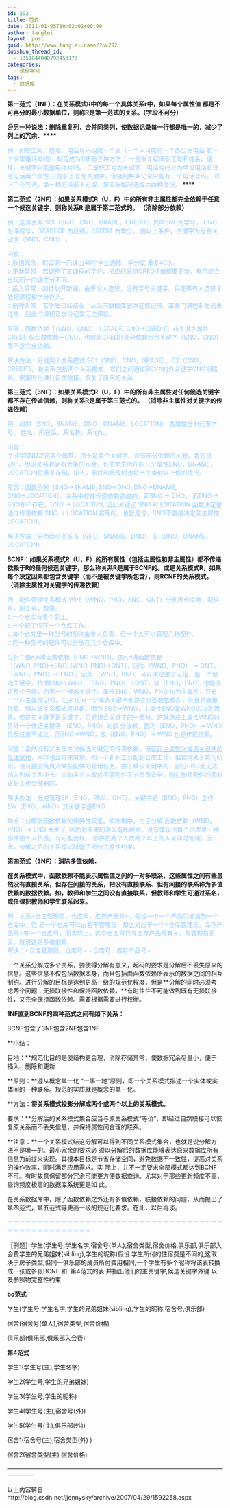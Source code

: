 ```yaml
---
id: 292
title: 范式
date: 2011-01-05T10:02:02+00:00
author: tanglei
layout: post
guid: http://www.tanglei.name/?p=292
duoshuo_thread_id:
  - 1351844048792453173
categories:
  - 课程学习
tags:
  - 数据库
---
```

**第一范式（1NF）：在关系模式R中的每一个具体关系r中，如果每个属性值 都是不可再分的最小数据单位，则称R是第一范式的关系。<span>（字段不可分）</span>**

**＠另一种说法：删除重复列，合并同类列，使数据记录每一行都是唯一的，减少了列上的冗余．****<span style="color: #99ccff;"><br /> </span>**

<span style="color: #99ccff;">例：如职工号，姓名，电话号码组成一个表（一个人可能有一个办公室电话 和一个家里电话号码） 规范成为1NF有三种方法： 一是重复存储职工号和姓名。这样，关键字只能是电话号码。 二是职工号为关键字，电话号码分为单位电话和住宅电话两个属性 三是职工号为关键字，但强制每条记录只能有一个电话号码。 以上三个方法，第一种方法最不可取，按实际情况选取后两种情况。</span> ****

**第二范式（2NF）：如果关系模式R（U，F）中的所有非主属性都完全依赖于任意一个候选关键字，则称关系R 是属于第二范式的。 <span>（消除部分依赖）</span>**

<span style="color: #99ccff;">例：选课关系 SCI（SNO，CNO，GRADE，CREDIT）其中SNO为学号， CNO为课程号，GRADEGE 为成绩，CREDIT 为学分。 由以上条件，关键字为组合关键字（SNO，CNO） 。</span>

<span style="color: #99ccff;">问题：<br /> a.数据冗余，假设同一门课由40个学生选修，学分就 重复40次。<br /> b.更新异常，若调整了某课程的学分，相应的元组CREDIT值都要更新，有可能会出现同一门课学分不同。<br /> c.插入异常，如计划开新课，由于没人选修，没有学号关键字，只能等有人选修才能把课程和学分存入。<br /> d.删除异常，若学生已经结业，从当前数据库删除选修记录。某些门课程新生尚未选修，则此门课程及学分记录无法保存。</span>

<span style="color: #99ccff;">原因：函数依赖［（SNO，CNO）→GRADE, CNO→CREDIT］非关键字属性CREDIT仅函数依赖于CNO，也就是CREDIT部分依赖组合关键字（SNO，CNO）而不是完全依赖。 </span>

<span style="color: #99ccff;">解决方法：分成两个关系模式 SC1（SNO，CNO，GRADE），C2（CNO，CREDIT）。新关系包括两个关系模式，它们之间通过SC1中的外关键字CNO相联系，需要时再进行自然联接，恢复了原来的关系</span>

**第三范式（3NF）：如果关系模式R（U，F）中的所有非主属性对任何候选关键字都不存在传递信赖，则称关系R是属于第三范式的。 <span>（消除非主属性对关键字的传递依赖）</span>**

<span style="color: #99ccff;">例：如S1（SNO，SNAME，DNO，DNAME，LOCATION） 各属性分别代表学号， 姓名，所在系，系名称，系地址。</span>

<span style="color: #99ccff;">问题：<br /> 关键字SNO决定各个属性。由于是单个关键字，没有部分依赖的问题，肯定是2NF。但这关系肯定有大量的冗余，有关学生所在的几个属性DNO，DNAME，LOCATION将重复存储，插入，删除和修改时也将产生类似以上例的情况。</span>

<span style="color: #99ccff;">原因：函数依赖［SNO→SNAME, SNO→DNO, DNO→DNAME, DNO→LOCATION］．关系中存在传递依赖造成的。即SNO -> DNO。 而DNO -> SNO却不存在，DNO -> LOCATION, 因此关键辽 SNO 对 LOCATION 函数决定是通过传递依赖 SNO -> LOCATION 实现的。也就是说，SNO不直接决定非主属性LOCATION。 </span>

<span style="color: #99ccff;">解决方法：分为两个关系 S（SNO，SNAME，DNO），D（DNO，DNAME，LOCATION）</span>

 **BCNF：如果关系模式R（U，F）的所有属性（包括主属性和非主属性）都不传递依赖于R的任何候选关键字，那么称关系R是属于BCNF的。或是关系模式R，如果每个决定因素都包含关键字（而不是被关键字所包含），则RCNF的关系模式。** <span><strong>（消除主属性对关键字的传递依赖）</strong></span>

 <span style="color: #99ccff;">例：配件管理关系模式 WPE（WNO，PNO，ENO，QNT）分别表仓库号，配件号，职工号，数量。<br /> a.一个仓库有多个职工。<br /> b.一个职工仅在一个仓库工作。<br /> c.每个仓库里一种型号的配件由专人负责，但一个人可以管理几种配件。<br /> d.同一种型号的配件可以分放在几个仓库中。 </span>

<span style="color: #99ccff;">分析：由a,b得函数依赖［ENO→WNO]，由c,d得函数依赖［(WNO, PNO)→ENO, (WNO, PNO)→QNT］，因为（WNO，PNO） -> QNT，（WNO，PNO）-> ENO ，因此 （WNO，PNO）可以决定整个元组，是一个候选关键字。根据ENO->WNO，（ENO，PNO）->QNT，故（ENO，PNO）也能决 定整个元组，为另一个候选关键字。属性ENO，WNO，PNO 均为主属性，只有一个非主属性QNT。它对任何一个候选关键字都是完全函数依赖的，并且是直接依赖，所以该关系模式是3NF。因为 ENO->WNO，主属性ENO是WNO的决定因素，但是它本身不是关键字，只是组合关键字的一部分。这就造成主属性WNO对另外一个候选关键字 （ENO，PNO）的部 分依赖，因为（ENO，PNO）-> WNO但反过来不成立，而ENO->WNO，故（ENO，PNO）-> WNO 也是传递依赖。 </span>

<span style="color: #99ccff;">问题：虽然没有非主属性对候选关键辽的传递依赖，但<span style="text-decoration: underline;">存在主属性对候选关键字的传递依赖</span>，同样也会带来麻烦。如一个新职工分配到仓库工作，但暂时处于实习阶段，没有独立负责对某些配件的管理任务。由于缺少关键字的一部分PNO而无法插入到该关系中去。又如某个人改成不管配件了去负责安全，则在删除配件的同时该职工也会被删除。 </span>

<span style="color: #99ccff;">解决办法：分成管理EP（ENO，PNO，QNT），关键字是（ENO，PNO）工作EW（ENO，WNO）其关键字是ENO </span>

<span style="color: #99ccff;">缺点：分解后函数依赖的保持性较差。如此例中，由于分解,函数依赖（WNO，PNO）-> ENO 丢失了, 因而对原来的语义有所破坏。没有体现出每个仓库里一种部件由专人负责。有可能出现 一部件由两个人或两个以上的人来同时管理。因此，分解之后的关系模式降低了部分完整性约束。</span>

**第四范式（3NF）：<span>消除多值依赖．</span>**

**在关系模式中，函数依赖不能表示属性值之间的一对多联系，这些属性之间有些虽然没有直接关系，但存在间接的关系，把没有直接联系、但有间接的联系称为多值依赖的数据依赖。如，教师和学生之间没有直接联系，但教师和学生可通过系名，或任课把教师和学生联系起来。**

<span style="color: #99ccff;">例：关系<仓库管理员，仓库号，库存产品号>，假设一个一个产品只能放到一个仓库中，但 是一个仓库可以由若干管理员，那么对应于一个<仓库管理员，库存产品号>有一个仓库号，而实际上，这个仓库号只与库存产品号有关，与管理员无 关，就说这是多值依赖<br /> 解决：<仓库管理员，仓库号> <仓库号，库存产品号></span>

一个关系分解成多个关系，要使得分解有意义，起码的要求是分解后不丢失原来的信息。这些信息不仅包括数据本身，而且包括由函数依赖所表示的数据之间的相互制约。进行分解的目标是达到更高一级的规范化程度，但是**分解的同时必须考虑两个问题：无损联接性和保持函数依赖。**有时往往不可能做到既有无损联接性，又完全保持函数依赖。需要根据需要进行权衡。

**1NF直到BCNF的四种范式之间有如下关系：**
  
BCNF包含了3NF包含2NF包含1NF

**小结：
  
目地：**规范化目的是使结构更合理，消除存储异常，使数据冗余尽量小，便于插入、删除和更新
  
 **原则：**遵从概念单一化 &#8220;一事一地&#8221;原则，即一个关系模式描述一个实体或实体间的一种联系。规范的实质就是概念的单一化。
  
 **方法：**将关系模式投影分解成两个或两个以上的关系模式。**
  
要求：**分解后的关系模式集合应当与原关系模式&#8221;等价&#8221;，即经过自然联接可以恢复原关系而不丢失信息，并保持属性间合理的联系。

**注意：**一个关系模式结这分解可以得到不同关系模式集合，也就是说分解方法不是唯一的。最小冗余的要求必 须以分解后的数据库能够表达原来数据库所有信息为前提来实现。其根本目标是节省存储空间，避免数据不一致性，提高对关系的操作效率，同时满足应用需求。实 际上，并不一定要求全部模式都达到BCNF不可。有时故意保留部分冗余可能更方便数据查询。尤其对于那些更新频度不高，查询频度极高的数据库系统更是如 此。
  
在关系数据库中，除了函数依赖之外还有多值依赖，联接依赖的问题，从而提出了第四范式，第五范式等更高一级的规范化要求。在此，以后再谈。

<span style="color: #99ccff;">＝＝＝＝＝＝＝＝＝＝＝＝＝＝＝＝＝＝＝＝＝＝＝＝＝＝＝＝＝＝＝＝＝＝＝＝＝＝＝＝＝＝＝＝＝＝＝＝＝＝</span>

［例题］学生(学生号,学生名字,宿舍号(单人),宿舍类型,宿舍价格,俱乐部,俱乐部入会费学生的兄弟姐妹(sibling),学生的昵称)假设 学生所付的住宿费是不同的,这取决于房子类型,但同一俱乐部的成员所付费用相同,一个学生有多个昵称将该表转换成一张或多张BCNF 和  第4范式的表 并指出他们的主关键字,候选关键字外键 以及参照物完整性约束

**bc范式**
  
学生(学生号,学生名字,学生的兄弟姐妹(sibling),学生的昵称,宿舍号,俱乐部)
  
宿舍(宿舍号(单人),宿舍类型,宿舍价格)
  
俱乐部(俱乐部,俱乐部入会费)

**第4范式**
  
学生1(学生号(主),学生名字)
  
学生2(学生号,学生的兄弟姐妹)
  
学生3(学生号,学生的昵称)
  
学生4(学生号(主),宿舍号(外))
  
学生5(学生号(主),俱乐部(外))

宿舍1(宿舍号(主),宿舍类型(外) )
  
宿舍2(宿舍类型(主),宿舍价格)

&#8212;&#8212;&#8212;&#8212;&#8212;&#8212;&#8212;&#8212;&#8212;&#8212;&#8212;&#8212;&#8212;&#8212;&#8212;&#8212;&#8212;&#8212;&#8212;&#8212;&#8212;&#8212;&#8212;&#8212;&#8212;&#8212;&#8212;&#8212;&#8212;&#8212;&#8212;&#8212;&#8212;&#8212;&#8212;&#8212;&#8212;&#8212;&#8212;&#8212;&#8211;

以上内容转自http://blog.csdn.net/jjennysky/archive/2007/04/29/1592258.aspx
